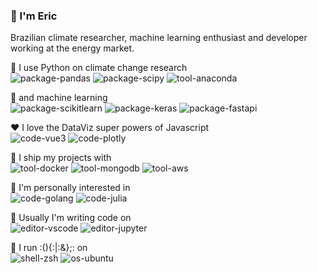 ### 👋 I'm Eric 

Brazilian climate researcher, machine learning enthusiast and developer working at the energy market.

🚀 I use Python on climate change research  
![package-pandas](https://img.shields.io/badge/package-Pandas-informational?style=flat&logo=pandas&logoColor=white&color=2bbc8a)
![package-scipy](https://img.shields.io/badge/package-SciPy-informational?style=flat&logo=SciPy&logoColor=white&color=2bbc8a)
![tool-anaconda](https://img.shields.io/badge/tool-Anaconda-informational?style=flat&logo=Anaconda&logoColor=white&color=2bbc8a)

🤖 and machine learning  
![package-scikitlearn](https://img.shields.io/badge/package-Scikit%20learn-informational?style=flat&logo=scikit-learn&logoColor=white&color=2bbc8a)
![package-keras](https://img.shields.io/badge/package-Keras-informational?style=flat&logo=keras&logoColor=white&color=2bbc8a)
![package-fastapi](https://img.shields.io/badge/package-FastAPI-informational?style=flat&logo=FastAPI&logoColor=white&color=2bbc8a)

❤️ I love the DataViz super powers of Javascript   
![code-vue3](https://img.shields.io/badge/code-Vue3-informational?style=flat&logo=Vue.js&logoColor=white&color=2bbc8a)
![code-plotly](https://img.shields.io/badge/code-Plotly-informational?style=flat&logo=plotly&logoColor=white&color=2bbc8a)

🧰 I ship my projects with  
![tool-docker](https://img.shields.io/badge/tool-Docker-informational?style=flat&logo=Docker&logoColor=white&color=2bbc8a)
![tool-mongodb](https://img.shields.io/badge/tool-MongoDB-informational?style=flat&logo=MongoDB&logoColor=white&color=2bbc8a)
![tool-aws](https://img.shields.io/badge/cloud-AWS-informational?style=flat&logo=Amazon%20AWS&logoColor=white&color=2bbc8a)

🔭 I'm personally interested in  
![code-golang](https://img.shields.io/badge/code-Golang-informational?style=flat&logo=Go&logoColor=white&color=2bbc8a)
![code-julia](https://img.shields.io/badge/code-Julia-informational?style=flat&logo=Julia&logoColor=white&color=2bbc8a)

📜 Usually I'm writing code on  
![editor-vscode](https://img.shields.io/badge/editor-Visual%20Studio%20Code-informational?style=flat&logo=Visual%20Studio%20Code&logoColor=white&color=2bbc8a)
![editor-jupyter](https://img.shields.io/badge/editor-Jupyter%20Lab-informational?style=flat&logo=jupyter&logoColor=white&color=2bbc8a)

🐧 I run :(){:|:&};: on  
![shell-zsh](https://img.shields.io/badge/shell-Zsh-informational?style=flat&logo=GNU%20Bash&logoColor=white&color=2bbc8a)
![os-ubuntu](https://img.shields.io/badge/os-Ubuntu-informational?style=flat&logo=Ubuntu&logoColor=white&color=2bbc8a)

  
